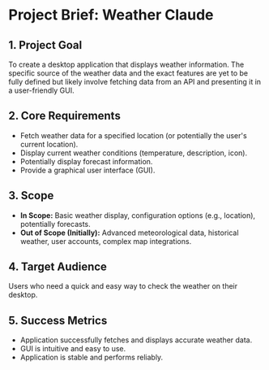 # Project Brief: Weather Claude

## 1. Project Goal

To create a desktop application that displays weather information. The specific source of the weather data and the exact features are yet to be fully defined but likely involve fetching data from an API and presenting it in a user-friendly GUI.

## 2. Core Requirements

- Fetch weather data for a specified location (or potentially the user's current location).
- Display current weather conditions (temperature, description, icon).
- Potentially display forecast information.
- Provide a graphical user interface (GUI).

## 3. Scope

- **In Scope:** Basic weather display, configuration options (e.g., location), potentially forecasts.
- **Out of Scope (Initially):** Advanced meteorological data, historical weather, user accounts, complex map integrations.

## 4. Target Audience

Users who need a quick and easy way to check the weather on their desktop.

## 5. Success Metrics

- Application successfully fetches and displays accurate weather data.
- GUI is intuitive and easy to use.
- Application is stable and performs reliably.
